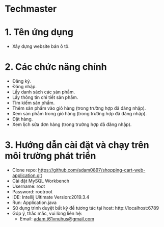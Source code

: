 # Techmaster

# 1. Tên ứng dụng

  - Xây dựng website bán ô tô.

# 2. Các chức năng chính

  - Đăng ký.
  - Đăng nhập.
  - Lấy danh sách các sản phẩm.
  - Lấy thông tin chi tiết sản phẩm.
  - Tìm kiếm sản phẩm.
  - Thêm sản phẩm vào giỏ hàng (trong trường hợp đã đăng nhập).
  - Xem sản phẩm trong giỏ hàng (trong trường hợp đã đăng nhập).
  - Đặt hàng.
  - Xem lịch sửa đơn hàng (trong trường hợp đã đăng nhập).

# 3. Hướng dẫn cài đặt và chạy trên môi trường phát triển

  - Clone repo: https://github.com/adam0897/shopping-cart-web-application.git
  - Cài đặt MySQL Workbench
  - Username: root
  - Password: rootroot
  - IDE: Intellij Ultimate Version:2019.3.4
  - Run: Application.java
  - Sử  dụng trình duyệt bất kỳ để tương tác tại host: http://localhost:6789
  - Góp ý, thắc mắc, vui lòng liên hệ:
    - Email: adam.t61vnuhus@gmail.com